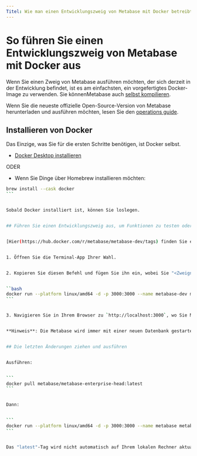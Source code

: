 ```yaml
---
Titel: Wie man einen Entwicklungszweig von Metabase mit Docker betreibt
---
```



# So führen Sie einen Entwicklungszweig von Metabase mit Docker aus


Wenn Sie einen Zweig von Metabase ausführen möchten, der sich derzeit in der Entwicklung befindet, ist es am einfachsten, ein vorgefertigtes Docker-Image zu verwenden. Sie könnenMetabase auch [selbst kompilieren](build.md).


Wenn Sie die neueste offizielle Open-Source-Version von Metabase herunterladen und ausführen möchten, lesen Sie den [operations guide](../installation-and-operation/installing-metabase.md).


## Installieren von Docker


Das Einzige, was Sie für die ersten Schritte benötigen, ist Docker selbst.


- [Docker Desktop installieren](https://www.docker.com/products/docker-desktop)


ODER


- Wenn Sie Dinge über Homebrew installieren möchten:


````bash
brew install --cask docker
```


Sobald Docker installiert ist, können Sie loslegen.


## Führen Sie einen Entwicklungszweig aus, um Funktionen zu testen oder zu überprüfen.


[Hier(https://hub.docker.com/r/metabase/metabase-dev/tags) finden Sie eine Liste von Entwicklungszweigen, die Sie über Docker ausführen können.


1. Öffnen Sie die Terminal-App Ihrer Wahl.


2. Kopieren Sie diesen Befehl und fügen Sie ihn ein, wobei Sie "<Zweigname>" durch den Namen des Zweigs ersetzen, den Sie testen möchten:


``bash
docker run --platform linux/amd64 -d -p 3000:3000 --name metabase-dev metabase/metabase-dev:<branch-name>
```


3. Navigieren Sie in Ihrem Browser zu `http://localhost:3000`, wo Sie Metabase sehen sollten. Je nach Ihrem Computer kann es ein oder zwei Minuten dauern, bis das Programm startet.


**Hinweis**: Die Metabase wird immer mit einer neuen Datenbank gestartet.


## Die letzten Änderungen ziehen und ausführen


Ausführen:


```
docker pull metabase/metabase-enterprise-head:latest
```


Dann:


```
docker run --platform linux/amd64 -d -p 3000:3000 --name metabase metabase/metabase-enterprise-head:latest
```


Das "latest"-Tag wird nicht automatisch auf Ihrem lokalen Rechner aktualisiert, so dass die obigen Befehle sicherstellen, dass Sie die neuesten Änderungen übernehmen.

